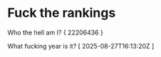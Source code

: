 # Fuck the rankings

Who the hell am I?
{ 22206436 }

What fucking year is it?
[ 2025-08-27T16:13:20Z ]
